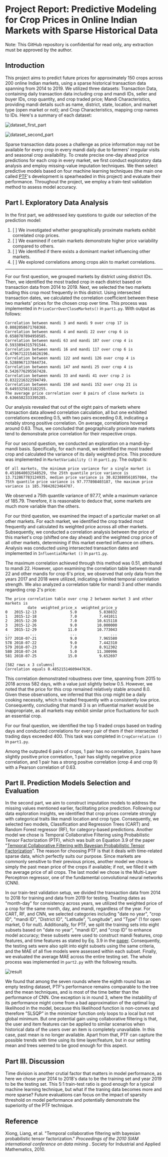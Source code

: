 # Project Report: Predictive Modeling for Crop Prices in Online Indian Markets with Sparse Historical Data

Note: This GitHub repository is confidential for read only, any extraction must be approved by the author.

## Introduction

This project aims to predict future prices for approximately 150 crops across 200 online Indian markets, using a sparse historical transaction data spanning from 2014 to 2019. We utilized three datasets: Transaction Data, containing daily transaction data including crop and mandi IDs, seller and buyer IDs, crop quantity, and crop traded price; Mandi Characteristics, providing mandi details such as name, district, state, location, and market type (open market or not); and Crop Characteristics, mapping crop names to IDs. Here's a summary of each dataset:

![dataset_first_part](https://github.com/yaodan-zhang/ptf-algo/blob/main/data1.png)

![dataset_second_part](https://github.com/yaodan-zhang/ptf-algo/blob/main/data2.png)

Sparse transaction data poses a challenge as price information may not be available for every crop in every mandi daily due to farmers' irregular visits and seasonal crop availability. To create precise one-day ahead price predictions for each crop in every market, we first conduct exploratory data analysis and employ missing-value imputation techniques. We then select predictive models based on four machine learning techniques (the main one called [PTF](https://www.cs.cmu.edu/~jgc/publication/PublicationPDF/Temporal_Collaborative_Filtering_With_Bayesian_Probabilidtic_Tensor_Factorization.pdf)'s development is spearheaded in this project) and evaluate their performance. Throughout the project, we employ a train-test validation method to assess model accuracy.

## Part I. Exploratory Data Analysis

In the first part, we addressed key questions to guide our selection of the prediction model:

1. [ ] We investigated whether geographically proximate markets exhibit correlated crop prices.
2. [ ] We examined if certain markets demonstrate higher price variability compared to others.
3. [ ] We identified if there exists a dominant market influencing other markets.
4. [ ] We explored correlations among crops akin to market correlations.

---

For our first question, we grouped markets by district using district IDs. Then, we identified the most traded crop in each district based on transaction data from 2014 to 2019. Next, we selected the two markets trading this crop most frequently in this district. Using intersected transaction dates, we calculated the correlation coefficient between these two markets' prices for the chosen crop over time. This process was implemented in `PriceCorrOverCloseMarkets()` in `part1.py`. With output as follows:

```
Correlation between mandi 3 and mandi 9 over crop 17 is 0.8082058671768368.
Correlation between mandi 4 and mandi 22 over crop 6 is 0.6588707894950585.
Correlation between mandi 63 and mandi 187 over crop 4 is 0.5933894315791544.
Correlation between mandi 16 and mandi 117 over crop 6 is 0.47967122154626196.
Correlation between mandi 122 and mandi 126 over crop 4 is 0.5288967137844734.
Correlation between mandi 147 and mandi 25 over crop 4 is 0.5426776295567428.
Correlation between mandi 33 and mandi 41 over crop 2 is 0.8322216322594749.
Correlation between mandi 150 and mandi 152 over crop 21 is 0.6493325813182255.
The average price correlation over 8 pairs of close markets is 0.6366582333395285.
```

Our analysis revealed that out of the eight pairs of markets where transaction data allowed correlation calculation, all but one exhibited correlations exceeding 0.5, with two pairs exceeding 0.8, indicating a notably strong positive correlation. On average, correlations hovered around 0.63. Thus, we concluded that geographically proximate markets tend to demonstrate price correlation for their respective crops.

For our second question, we conducted an exploration on a mandi-by-mandi basis. Specifically, for each mandi, we identified the most traded crop and calculated the variance of its daily weighted price. This procedure was implemented in `MarketVariability ()` in `part1.py`. The output is:

```
Of all markets, the minimum price variance for a single market is 0.4510640032548529, the 25th quantile price variance is 13.712867783124935, median price variance is 30.823880561057084, the 75th quantile price variance is 97.777898403187, the maximum price variance is 185.79842023464707.
```

We observed a 75th quantile variance of 97.77, while a maximum variance of 185.79. Therefore, it is reasonable to deduce that, some markets are much more variable than the others.

For our third question, we examined the impact of a particular market on all other markets. For each market, we identified the crop traded most frequently and calculated its weighted price across all other markets. Subsequently, we conducted a correlation analysis between the price of this market's crop (shifted one day ahead) and the weighted crop price of all other markets, determining if this market exerted influence on others. Analysis was conducted using intersected transaction dates and implemented in `InfluentialMarket ()` in `part1.py`.

The maximum correlation achieved through this method was 0.51, attributed to mandi 22. However, upon examining the correlation table between mandi 22 and other mandis for crop 6's price, we observed that only data from the years 2017 and 2018 were utilized, indicating a limited temporal correlation strength. We also analyzed a correlation table for mandi 3 and other mandis regarding crop 2's price:

```
The price correlation table over crop 2 between market 3 and other markets is
          date  weighted_price_x  weighted_price_y
0   2015-12-13               5.0          5.838832
1   2015-12-18               7.0          7.441011
2   2015-12-20               7.0         10.615118
3   2015-12-26               9.0         10.000000
4   2015-12-29              11.0         10.773043
..         ...               ...               ...
577 2018-07-21               9.0          7.965580
578 2018-07-22               9.0          7.442310
579 2018-07-23               7.0          8.912302
580 2018-07-24               5.0         11.300996
581 2018-07-25              15.0          9.652697

[582 rows x 3 columns]
Correlation equals 0.48521514609447636.
```

This correlation demonstrated robustness over time, spanning from 2015 to 2018 across 582 days, with a value just slightly below 0.5. However, we noted that the price for this crop remained relatively stable around 8.0. Given these observations, we inferred that this crop might be a daily cooking necessity, which is traded frequently with a consistently low price. Consequently, concluding that mandi 3 is an influential market would be inappropriate, as all markets may exhibit similar price fluctuations for such an essential crop.

For our final question, we identified the top 5 traded crops based on trading days and conducted correlations for every pair of them if their intersected trading days exceeded 400. This task was completed in `CropCorrelation ()` in `part1.py`.

Among the outputed 6 pairs of crops, 1 pair has no correlation, 3 pairs have slightly positive price correlation, 1 pair has slightly negative price correlation, and 1 pair has a strong positve correlation (crop 4 and crop 9) with a Pearson correlation of 0.63.

## Part II. Prediction Models Selection and Evaluation

In the second part, we aim to construct imputation models to address the missing values mentioned earlier, facilitating price prediction. Following our data exploration insights, we identified that crop prices correlate strongly with categorical traits like mandi location and crop type. Consequently, we selected two models, Classification and Regression Trees (CART) and Random Forest regressor (RF), for category-based predictions. Another model we chose is Temporal Collaborative Filtering using Probabilistic Tensor Factorization (PTF), which was built on Equation 3.9 of the paper "[Temporal Collaborative Filtering with Bayesian Probabilistic Tensor Factorization](https://www.cs.cmu.edu/~jgc/publication/PublicationPDF/Temporal_Collaborative_Filtering_With_Bayesian_Probabilidtic_Tensor_Factorization.pdf)". The reason for choosing PTF is that it deals with time-related sparse data, which perfectly suits our purpose. Since markets are commonly sensitive to their previous prices, another model we chose is simply the past mean price of the crops if available; if not, we filled it with the average price of all crops. The last model we chose is the Multi-Layer Perceptron regressor, one of the fundamental convolutional neural networks (CNN).

In our train-test validation setup, we divided the transaction data from 2014 to 2018 for training and data from 2019 for testing. Treating dates as "month-day" for consistency across years, we utilized the weighted price of a crop for the same month, day, and mandi, regardless of the year. For CART, RF, and CNN, we selected categories including "date no year", "crop ID", "mandi ID", "District ID", "Latitude", "Longitude", and "Type" (1 for open market, 0 for null). Additionally, for PTF, we split the training sets into eight subsets based on "date no year", "mandi ID", and "crop ID" to enhance model accuracy; these subsets were used to construct mandi features, crop features, and time features as stated by Eq. 3.9 in the [paper](https://www.cs.cmu.edu/~jgc/publication/PublicationPDF/Temporal_Collaborative_Filtering_With_Bayesian_Probabilidtic_Tensor_Factorization.pdf). Consequently, the testing sets were also split into eight subsets using the same criteria, and the MAE of all five models were assessed within each subset. Finally, we evaluated the average MAE across the entire testing set. The whole process was implemented in `part2.py` with the following results.

![result](https://github.com/yaodan-zhang/ptf-algo/blob/main/result.png)

We found that among the seven rounds where the eighth round has an empty testing dataset, PTF's performance remains comparable to the tree and the mean techniques, and is most of the time better than the performance of CNN. One exception is in round 3, where the instability of its performance might come from a bad approximation of the optimal log likelihood in the model, because this likelihood function is non-convex and therefore ”SLSQP” in the minimizer function only loops to a local but not global minimum. But one potential gain using collaborative filtering is that, the user and item features can be applied to similar scenarios when historical data of the users over an item is completely unavailable. In this case, past mean is no longer available. Apart from that, PTF can capture the possible trends with time using its time layer/feature, but in our setting mean and trees seemed to be good enough for this aspect.

## Part III. Discussion

Time division is another crutial factor that matters in model performance, as here we chose year 2014 to 2018's data to be the training set and year 2019 to be the testing set. This 5:1 train-test ratio is good enough for a typical machine learning technique, but what if the traning data becomes more and more sparse? Future evaluations can focus on the impact of sparsity threshold on model performance and potentially demonstrate the superiority of the PTF technique.

## Reference

Xiong, Liang, et al. "Temporal collaborative filtering with bayesian probabilistic tensor factorization."  *Proceedings of the 2010 SIAM international conference on data mining* . Society for Industrial and Applied Mathematics, 2010.
